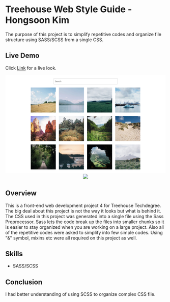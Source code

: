 # Treehouse Web Style Guide - Hongsoon Kim
<p>The purpose of this project is to simplify repetitive codes and organize file structure using SASS/SCSS from a single CSS.</p>

## Live Demo
Click [Link](https://hkim2979.github.io/project_5/) for a live look.

<p align="center">
  <img src="https://github.com/hkim2979/treehouse_project_5_hongsoonkim/blob/main/gallery_mockup.png">
  <img src="https://github.com/hkim2979/treehouse_project_5_hongsoonkim/blob/main/photo_lightbox.png">
</p>

## Overview
This is a front-end web development project 4 for Treehouse Techdegree. The big deal about this project is not the way it looks but what is behind it. The CSS used in this project was generated into a single file using the Sass Preprocessor. Sass lets the code break up the files into smaller chunks so it is easier to stay organized when you are working on a large project. Also all of the repetitive codes were asked to simplify into few simple codes. Using "&" symbol, mixins etc were all required on this project as well.
 
 ## Skills
- SASS/SCSS

## Conclusion
I had better understanding of using SCSS to organize complex CSS file.

 
